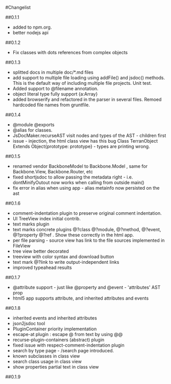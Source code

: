 #Changelist

##0.1.1 
 * added to npm.org. 
 * better nodejs api

##0.1.2
 * Fix classes with dots references from complex objects

##0.1.3
 * splitted docs in multiple doc/*.md files
 * add support to multiple file loading using addFile() and jsdoc() methods. This is the default way of including multiple file projects. Unit test.
 * Added support to @filename annotation. 
 * object literal type fully support {a:Array<String>}
 * added browserify and refactored in the parser in several files. Remoed hardcoded file names from gruntfile.

##0.1.4
 * @module @exports
 * @alias for classes.
 * JsDocMaker.recurseAST visit nodes and types of the AST - children first
 * issue - injection, the html class view has this bug Class TerranObject Extends Object{prototype: prototype} - types are printing wrong.

##0.1.5
 * renamed vendor BackboneModel to Backbone.Model , same for Backbone.View, Backbone.Router, etc
 * fixed shortjsdoc to allow passing the metadata right - i.e. dontMinifyOutout now works when calling from outside main()
 * fix error in alias when using app - alias metainfo now persisted on the ast

##0.1.6
 * comment-indentation plugin to preserve original comment indentation. 
 * UI TreeView index initial contrib. 
 * text marks plugin
 * text marks concrete plugins @?class @?module, @?method, @?event, @?property @?ref . Show these correctly in the html app.
 * per file parsing - source view has link to the file sources implemented in FileView
 * tree view better decorated
 * treeview with color syntax and download button
 * text mark @?link to write output-independent links
 * improved typeahead results
 
##0.1.7
 * @attribute support - just like @property and @event - 'attributes' AST prop 
 * html5 app supports attribute, and inherited attributes and events

##0.1.8
 * inherited events and inherited attributes
 * json2jsdoc tool
 * PluginContainer priority implementation
 * escape-at plugin : escape @ from text by using @@
 * recurse-plugin-containers (abstract) plugin 
 * fixed issue with respect-comment-indentation plugin
 * search by type page - /search page introduced.
 * known subclasses in class view
 * search class usage in class view
 * show properties partial text in class view

 ##0.1.9